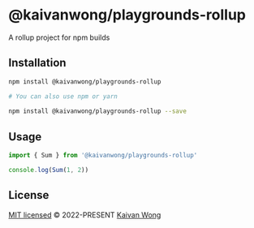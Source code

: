 # @kaivanwong/playgrounds-rollup

A rollup project for npm builds

## Installation

```sh
npm install @kaivanwong/playgrounds-rollup

# You can also use npm or yarn
 
npm install @kaivanwong/playgrounds-rollup --save
```

## Usage

```js
import { Sum } from '@kaivanwong/playgrounds-rollup'

console.log(Sum(1, 2))
```

## License

[MIT licensed](./LICENSE) © 2022-PRESENT [Kaivan Wong](https://github.com/kaivanwong)
